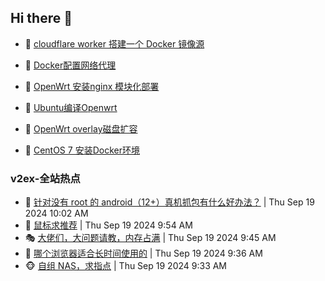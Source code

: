 ## Hi there 👋

<!--
**dkyg666/dkyg666** is a ✨ _special_ ✨ repository because its `README.md` (this file) appears on your GitHub profile.

Here are some ideas to get you started:

- 🔭 I’m currently working on ...
- 🌱 I’m currently learning ...
- 👯 I’m looking to collaborate on ...
- 🤔 I’m looking for help with ...
- 💬 Ask me about ...
- 📫 How to reach me: ...
- 😄 Pronouns: ...
- ⚡ Fun fact: ...
-->

<!-- BLOG-POST-LIST:START -->
- 🦩 [cloudflare worker 搭建一个 Docker 镜像源](http://blog.1996099.xyz/archives/cloudflare-worker-da-jian-yi-ge-docker-jing-xiang-zhan) 

- 🚦 [Docker配置网络代理](http://blog.1996099.xyz/archives/dockerpei-zhi-wang-luo-dai-li) 

- 🫶 [OpenWrt 安装nginx 模块化部署](http://blog.1996099.xyz/archives/openwrt-an-zhuang-nginx-mo-kuai-hua-bu-shu) 

- 🦄 [Ubuntu编译Openwrt](http://blog.1996099.xyz/archives/ubuntuzi-bian-yi-openwrt) 

- 🐻 [OpenWrt overlay磁盘扩容](http://blog.1996099.xyz/archives/openwrt-overlay) 

- 🤖 [CentOS 7 安装Docker环境](http://blog.1996099.xyz/archives/centos-docker) 
<!-- BLOG-POST-LIST:END -->

### v2ex-全站热点
<!-- v2ex:START -->
- 🥸 [针对没有 root 的 android（12+）真机抓包有什么好办法？](https://www.v2ex.com/t/1074142#reply0) | Thu Sep 19 2024 10:02 AM
- 🤗 [鼠标求推荐](https://www.v2ex.com/t/1074140#reply2) | Thu Sep 19 2024 9:54 AM
- 🎭 [大佬们，大问题请教，内存占满](https://www.v2ex.com/t/1074136#reply7) | Thu Sep 19 2024 9:45 AM
- 🥷 [哪个浏览器适合长时间使用的](https://www.v2ex.com/t/1074135#reply14) | Thu Sep 19 2024 9:36 AM
- 🐵 [自组 NAS，求指点](https://www.v2ex.com/t/1074133#reply11) | Thu Sep 19 2024 9:33 AM<!-- v2ex:END -->

